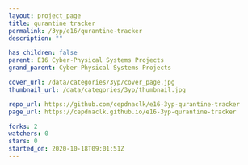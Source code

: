 ```yaml
---
layout: project_page
title: qurantine tracker
permalink: /3yp/e16/qurantine-tracker
description: ""

has_children: false
parent: E16 Cyber-Physical Systems Projects
grand_parent: Cyber-Physical Systems Projects

cover_url: /data/categories/3yp/cover_page.jpg
thumbnail_url: /data/categories/3yp/thumbnail.jpg

repo_url: https://github.com/cepdnaclk/e16-3yp-qurantine-tracker
page_url: https://cepdnaclk.github.io/e16-3yp-qurantine-tracker

forks: 2
watchers: 0
stars: 0
started_on: 2020-10-18T09:01:51Z
---
```



